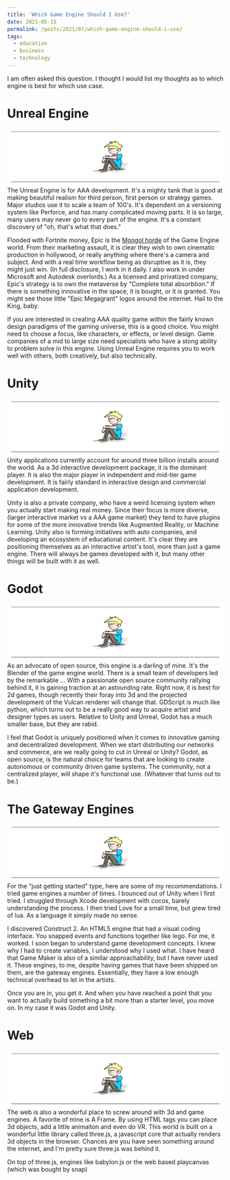 ```yaml
---
title: 'Which Game Engine Should I Use?'
date: 2021-05-15
permalink: /posts/2021/07/which-game-engine-should-i-use/
tags:
  - education
  - business
  - technology
---
```

I am often asked this question. I thought I would list my thoughts as to which engine is best for which use case.

Unreal Engine
=====
![Post Header](images\forposts\post_header.png)
The Unreal Engine is for AAA development. It's a mighty tank that is good at making beautiful realism for third person, first person or strategy games. Major studios use it to scale a team of 100's. It's dependent on a versioning system like Perforce, and has many complicated moving parts. It is so large, many users may never go to every part of the engine. It's a constant discovery of "oh, that's what that does."

Flooded with Fortnite money, Epic is the [Mongol horde](2020-5-01-five-rules-gheghis-kahn) of the Game Engine world. From their marketing assault, it is clear they wish to own cinematic production in hollywood, or really anything where there's a camera and subject. And with a real time workflow being as disruptive as it is, they might just win. (In full disclosure, I work in it daily. I also work in under Microsoft and Autodesk overlords.) As a licensed and privatized company, Epic's strategy is to own the metaverse by "Complete total absorbtion." If there is something innovative in the space, it is bought, or it is granted. You might see those little "Epic Megagrant" logos around the internet. Hail to the King, baby.

If you are interested in creating AAA quality game within the fairly known design paradigms of the gaming universe, this is a good choice. You might need to choose a focus, like characters, or effects, or level design. Game companies of a mid to large size need specialists who have a stong ability to problem solve in this engine. Using Unreal Engine requires you to work well with others, both creatively, but also technically.


Unity
=====
![Post Header](images\forposts\post_header.png)
Unity applications currently account for around three billion installs around the world. As a 3d interactive development package, it is the dominant player. It is also the major player in independent and mid-tier game development. It is fairly standard in interactive design and commercial application development.

Unity is also a private company, who have a weird licensing system when you actually start making real money. Since their focus is more diverse, (larger interactive market vs a AAA game market) they tend to have plugins for some of the more innovative trends like Augmented Reality, or Machine Learning. Unity also is forming initiatives with auto companies, and developing an ecosystem of educational content. It's clear they are positioning themselves as an interactive artist's tool, more than just a game engine. There will always be games developed with it, but many other things will be built with it as well.

Godot
=====
![Post Header](images\forposts\post_header.png)
As an advocate of open source, this engine is a darling of mine. It's the Blender of the game engine world. There is a small team of developers led by the remarkable ... With a passionate open source community rallying behind it, it is gaining traction at an astounding rate. Right now, it is best for 2d games, though recently their foray into 3d and the projected development of the Vulcan renderer will change that.  GDScript is much like python, which turns out to be a really good way to acquire artist and designer types as users. Relative to Unity and Unreal, Godot has a much smaller base, but they are rabid.

I feel that Godot is uniquely positioned when it comes to innovative gaming and decentralized development. When we start distributing our networks and commerce, are we really going to cut in Unreal or Unity? Godot, as open source, is the natural choice for teams that are looking to create autonomous or community driven game systems. The community, not a centralized player, will shape it's functional use. (Whatever that turns out to be.)

The Gateway Engines
=====
![Post Header](images\forposts\post_header.png)
For the "just getting started" type, here are some of my recommendations. I tried game engines a number of times. I bounced out of Unity when I first tried. I struggled through Xcode development with cocos, barely understanding the process. I then tried Love for a small time, but grew tired of lua. As a language it simply made no sense.

I discovered Construct 2. An HTML5 engine that had a visual coding interface. You snapped events and functions together like lego. For me, it worked. I soon began to understand game development concepts. I knew why I had to create variables, I understood why I used what.
I have heard that Game Maker is also of a similar approachability, but I have never used it. These engines, to me, despite having games that have been shipped on them, are the gateway engines. Essentially, they have a low enough technical overhead to let in the artists.

Once you are in, you get it. And when you have reached a point that you want to actually build something a bit more than a starter level, you move on. In my case it was Godot and Unity.

Web
=====
![Post Header](images\forposts\post_header.png)
The web is also a wonderful place to screw around with 3d and game engines. A favorite of mine is A Frame. By using HTML tags you can place 3d objects, add a little animaiton and even do VR. This world is built on a wonderful little library called three.js, a javascript core that actually renders 3d objects in the browser. Chances are you have seen something around the internet, and I'm pretty sure three.js was behind it.

On top of three.js, engines like babylon.js or the web based playcanvas (which was bought by snap)
